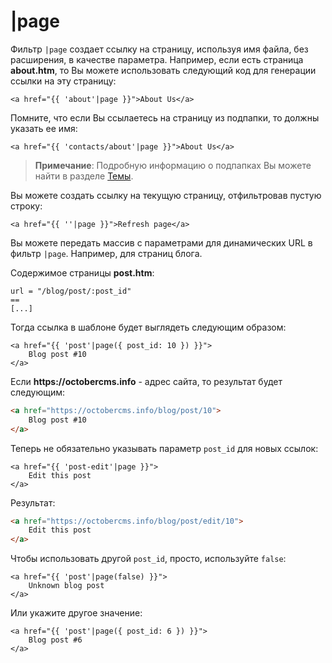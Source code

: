 # |page

Фильтр `|page` создает ссылку на страницу, используя имя файла, без расширения, в качестве параметра. Например, если есть страница **about.htm**, то Вы можете использовать следующий код для генерации ссылки на эту страницу:

```twig
<a href="{{ 'about'|page }}">About Us</a>
```

Помните, что если Вы ссылаетесь на страницу из подпапки, то должны указать ее имя:

```twig
<a href="{{ 'contacts/about'|page }}">About Us</a>
```

> **Примечание**: Подробную информацию о подпапках Вы можете найти в разделе [Темы](./cms-themes#subdirectories).

Вы можете создать ссылку на текущую страницу, отфильтровав пустую строку:

```twig
<a href="{{ ''|page }}">Refresh page</a>
```

Вы можете передать массив с параметрами для динамических URL в фильтр `|page`. Например, для страниц блога.

Содержимое страницы **post.htm**:

```
url = "/blog/post/:post_id"
==
[...]
```

Тогда ссылка в шаблоне будет выглядеть следующим образом:

```twig
<a href="{{ 'post'|page({ post_id: 10 }) }}">
    Blog post #10
</a>
```

Если __https://octobercms.info__ - адрес сайта, то результат будет следующим:

```html
<a href="https://octobercms.info/blog/post/10">
    Blog post #10
</a>
```

Теперь не обязательно указывать параметр `post_id` для новых ссылок:

```twig
<a href="{{ 'post-edit'|page }}">
    Edit this post
</a>
```

Результат:

```html
<a href="https://octobercms.info/blog/post/edit/10">
    Edit this post
</a>
```

Чтобы использовать другой `post_id`, просто, используйте `false`:

```twig
<a href="{{ 'post'|page(false) }}">
    Unknown blog post
</a>
```

Или укажите другое значение:

```twig
<a href="{{ 'post'|page({ post_id: 6 }) }}">
    Blog post #6
</a>
```

